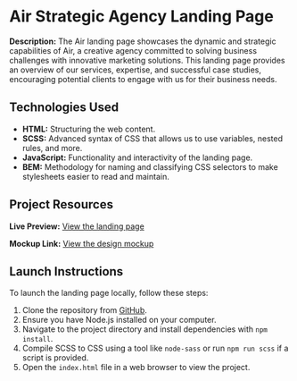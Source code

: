 Air Strategic Agency Landing Page
=================================

**Description:** The Air landing page showcases the dynamic and strategic capabilities of Air, a creative agency committed to solving business challenges with innovative marketing solutions. This landing page provides an overview of our services, expertise, and successful case studies, encouraging potential clients to engage with us for their business needs.

Technologies Used
-----------------

*   **HTML:** Structuring the web content.
*   **SCSS:** Advanced syntax of CSS that allows us to use variables, nested rules, and more.
*   **JavaScript:** Functionality and interactivity of the landing page.
*   **BEM:** Methodology for naming and classifying CSS selectors to make stylesheets easier to read and maintain.

Project Resources
-----------------

**Live Preview:** [View the landing page](https://softjey.github.io/layout_Air/)

**Mockup Link:** [View the design mockup](https://shorturl.at/bBLU1)

Launch Instructions
-------------------

To launch the landing page locally, follow these steps:

1.  Clone the repository from [GitHub](https://github.com/your-repository-link).
2.  Ensure you have Node.js installed on your computer.
3.  Navigate to the project directory and install dependencies with `npm install`.
4.  Compile SCSS to CSS using a tool like `node-sass` or run `npm run scss` if a script is provided.
5.  Open the `index.html` file in a web browser to view the project.
